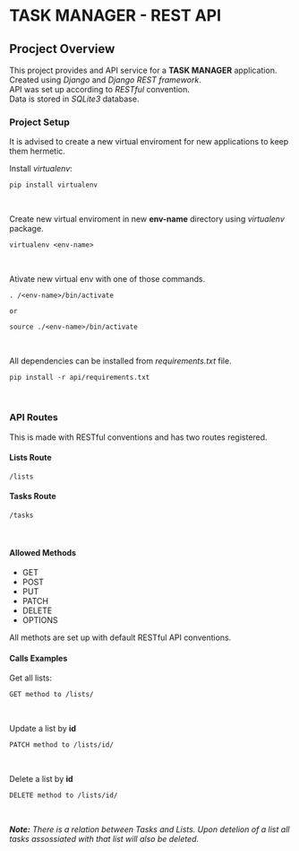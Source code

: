 # TASK MANAGER - REST API

## Procject Overview
This project provides and API service for a **TASK MANAGER** application.  
Created using *Django* and *Django REST framework*.  
API was set up according to *RESTful* convention.  
Data is stored in *SQLite3* database.

### Project Setup

It is advised to create a new virtual enviroment for new applications to keep them hermetic. 

Install *virtualenv*:
```
pip install virtualenv
```  
<br />

Create new virtual enviroment in new **env-name** directory using *virtualenv* package.
```
virtualenv <env-name>
```  
<br />

Ativate new virtual env with one of those commands.
```
. /<env-name>/bin/activate

or

source ./<env-name>/bin/activate
```  
<br/>

All dependencies can be installed from *requirements.txt* file.

```
pip install -r api/requirements.txt
```  
<br />
  

### API Routes

This is made with RESTful conventions and has two routes registered.
#### Lists Route
```
/lists
```  

#### Tasks Route
```
/tasks
```  
<br />

#### Allowed Methods
* GET
* POST
* PUT
* PATCH
* DELETE
* OPTIONS

All methots are set up with default RESTful API conventions.  

#### Calls Examples

Get all lists:
```
GET method to /lists/
```  
<br />

Update a list by **id**
```
PATCH method to /lists/id/
```
</br>

Delete a list by **id**
```
DELETE method to /lists/id/
```
</br>

***Note:*** *There is a relation between Tasks and Lists. Upon detelion of a list all tasks assossiated with that list will also be deleted.*
